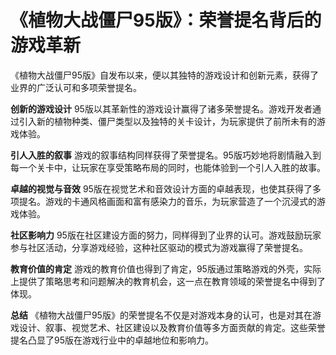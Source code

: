 # 《植物大战僵尸95版》：荣誉提名背后的游戏革新

《植物大战僵尸95版》自发布以来，便以其独特的游戏设计和创新元素，获得了业界的广泛认可和多项荣誉提名。

**创新的游戏设计**
95版以其革新性的游戏设计赢得了诸多荣誉提名。游戏开发者通过引入新的植物种类、僵尸类型以及独特的关卡设计，为玩家提供了前所未有的游戏体验。

**引人入胜的叙事**
游戏的叙事结构同样获得了荣誉提名。95版巧妙地将剧情融入到每一个关卡中，让玩家在享受策略布局的同时，也能体验到一个引人入胜的故事。

**卓越的视觉与音效**
95版在视觉艺术和音效设计方面的卓越表现，也使其获得了多项提名。游戏的卡通风格画面和富有感染力的音乐，为玩家营造了一个沉浸式的游戏体验。

**社区影响力**
95版在社区建设方面的努力，同样得到了业界的认可。游戏鼓励玩家参与社区活动，分享游戏经验，这种社区驱动的模式为游戏赢得了荣誉提名。

**教育价值的肯定**
游戏的教育价值也得到了肯定，95版通过策略游戏的外壳，实际上提供了策略思考和问题解决的教育机会，这一点在教育领域的荣誉提名中得到了体现。

**总结**
《植物大战僵尸95版》的荣誉提名不仅是对游戏本身的认可，也是对其在游戏设计、叙事、视觉艺术、社区建设以及教育价值等多方面贡献的肯定。这些荣誉提名凸显了95版在游戏行业中的卓越地位和影响力。